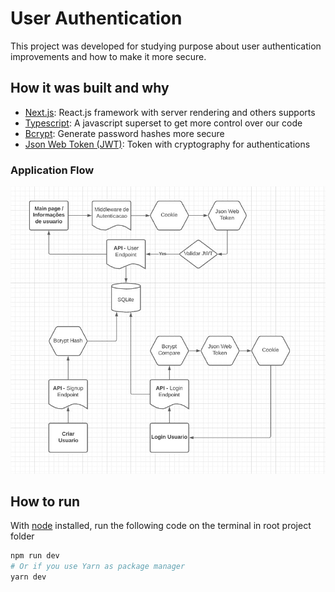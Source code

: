 # User Authentication
This project was developed for studying purpose about user authentication improvements and how to make it more secure.

## How it was built and why
- [Next.js](https://nextjs.org/):
React.js framework with server rendering and others supports
- [Typescript](https://www.typescriptlang.org/):
A javascript superset to get more control over our code
- [Bcrypt](https://www.npmjs.com/package/bcrypt):
Generate password hashes more secure
- [Json Web Token (JWT)](https://jwt.io/):
Token with cryptography for authentications

### Application Flow
![Alt text](/public/flow.jpg?raw=true "System Flow")

## How to run
With [node](https://nodejs.org/en/) installed, run the following code on the terminal in root project folder

```bash
npm run dev
# Or if you use Yarn as package manager
yarn dev
```
